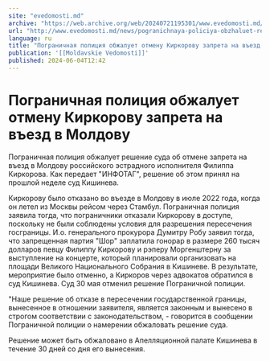 ```yaml
---
site: "evedomosti.md"
archive: "https://web.archive.org/web/20240721195301/www.evedomosti.md/news/pogranichnaya-policiya-obzhaluet-reshenie-suda-ob-otmene-kir"
url: "http://www.evedomosti.md/news/pogranichnaya-policiya-obzhaluet-reshenie-suda-ob-otmene-kir"
language: ru
title: "Пограничная полиция обжалует отмену Киркорову запрета на въезд в Молдову"
publication: '[[Moldavskie Vedomosti]]'
published: 2024-06-04T12:42
---
```


# Пограничная полиция обжалует отмену Киркорову запрета на въезд в Молдову

Пограничная полиция обжалует решение суда об отмене запрета на въезд в Молдову российского эстрадного исполнителя Филиппа Киркорова. Как передает "ИНФОТАГ", решение об этом принял на прошлой неделе суд Кишинева.

Киркорову было отказано во въезде в Молдову в июле 2022 года, когда он летел из Москвы рейсом через Стамбул. Пограничная полиция заявила тогда, что пограничники отказали Киркорову в доступе, поскольку не были соблюдены условия для разрешения пересечения госграницы. И.о. генерального прокурора Думитру Робу заявил тогда, что запрещенная партия "Шор" заплатила гонорар в размере 260 тысяч долларов певцу Филиппу Киркорову и рэперу Моргенштерну за выступление на концерте, который планировали организовать на площади Великого Национального Собрания в Кишиневе. В результате, мероприятие было отменно, а Киркоров через адвокатов обратился в суд Кишинева. Суд 30 мая отменил решение Пограничной полиции.

"Наше решение об отказе в пересечении государственной границы, вынесенное в отношении заявителя, является законным и вынесено в строгом соответствии с законодательством, - говорится в сообщении Пограничной полиции о намерении обжаловать решение суда.

Решение может быть обжаловано в Апелляционной палате Кишинева в течение 30 дней со дня его вынесения.